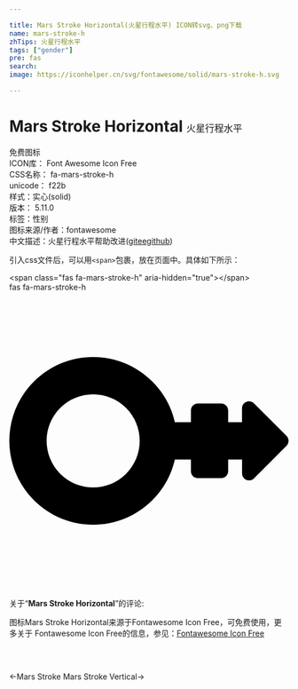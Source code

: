 ```yaml
---

title: Mars Stroke Horizontal(火星行程水平) ICON转svg、png下载
name: mars-stroke-h
zhTips: 火星行程水平
tags: ["gender"]
pre: fas
search: 
image: https://iconhelper.cn/svg/fontawesome/solid/mars-stroke-h.svg

---
```


# Mars Stroke Horizontal  <small style="font-size: 60%;font-weight: 100">火星行程水平</small>


<div class="detail-page">
<p>
<span><span class="badge-success badge">免费图标</span> </span>
<br/>
<span>
ICON库：
<span class="badge-secondary badge">Font Awesome Icon Free</span> 
</span>
<br/>
<span>
CSS名称：
<span class="badge-secondary badge">fa-mars-stroke-h</span> 
</span>
<br/>
<span>
unicode：
<span class="badge-secondary badge">f22b</span> 
<copy-btn content='f22b' btn-title=""></copy-btn>
<copy-btn :content='String.fromCodePoint(parseInt("f22b", 16))' btn-title="复制U"></copy-btn>
</span><br/><span>样式：<span class="badge-light badge">实心(solid)</span></span>
<br/>
<span>
版本：
<span class="badge-secondary badge">5.11.0</span> 
</span><br/><span>标签：<span class="badge-light badge"><router-link to="/tags/gender.html">性别</router-link></span></span>
<br/>
<span>图标来源/作者：<span class="badge-light badge">fontawesome</span></span> 
<br/>
<span class="zh-detail">中文描述：<span class="badge-primary badge">火星行程水平</span><span class="help-link"><span>帮助改进</span>(<a href="https://gitee.com/liuwave/icon-helper/edit/master/json/fontawesome/solid/mars-stroke-h.json" target="_blank" rel="noopener noreferrer">gitee</a><a href="https://github.com/liuwave/icon-helper/edit/master/json/fontawesome/solid/mars-stroke-h.json" target="_blank" rel="noopener noreferrer">github</a></span>)</span><br/>
</p>
</div>
<div class="alert alert-dark">
  <i class="fas fa-mars-stroke-h fa-xs"></i>
  <i class="fas fa-mars-stroke-h fa-sm"></i>
  <i class="fas fa-mars-stroke-h fa-lg"></i>
  <i class="fas fa-mars-stroke-h fa-2x"></i>
  <i class="fas fa-mars-stroke-h fa-3x"></i>
  <i class="fas fa-mars-stroke-h fa-5x"></i>
  <i class="fas fa-mars-stroke-h fa-7x"></i>
</div>
<div>
  <p>引入css文件后，可以用<code>&lt;span&gt;</code>包裹，放在页面中。具体如下所示：    
  </p>
  <div class="alert alert-primary" style="font-size: 14px">
    &lt;span class="fas fa-mars-stroke-h" aria-hidden="true"&gt;&lt;/span&gt;
    <copy-btn content='<span class="fas fa-mars-stroke-h" aria-hidden="true"></span>'></copy-btn>
  </div>
  <div class="alert alert-secondary">
    <i class="fas fa-mars-stroke-h"
    style="font-size: 24px"
    aria-hidden="true"></i> fas fa-mars-stroke-h
    <copy-btn content="fas fa-mars-stroke-h" btn-title="复制图标名称"></copy-btn>
  </div>
</div>
<div id="svg" class="svg-wrap">
<svg xmlns="http://www.w3.org/2000/svg" viewBox="0 0 480 512"><path d="M476.2 247.5l-55.9-55.9c-7.6-7.6-20.5-2.2-20.5 8.5V224H376v-20c0-6.6-5.4-12-12-12h-40c-6.6 0-12 5.4-12 12v20h-27.6c-5.8-25.6-18.7-49.9-38.6-69.8C189.6 98 98.4 98 42.2 154.2c-56.2 56.2-56.2 147.4 0 203.6 56.2 56.2 147.4 56.2 203.6 0 19.9-19.9 32.8-44.2 38.6-69.8H312v20c0 6.6 5.4 12 12 12h40c6.6 0 12-5.4 12-12v-20h23.9v23.9c0 10.7 12.9 16 20.5 8.5l55.9-55.9c4.6-4.7 4.6-12.3-.1-17zm-275.6 65.1c-31.2 31.2-81.9 31.2-113.1 0-31.2-31.2-31.2-81.9 0-113.1 31.2-31.2 81.9-31.2 113.1 0 31.2 31.1 31.2 81.9 0 113.1z"/></svg>
</div>
<detail full-name='fa-mars-stroke-h'></detail>
<div class="icon-detail__container">
<p>关于“<b>Mars Stroke Horizontal</b>”的评论:</p>
</div>
<Vssue title="关于“Mars Stroke Horizontal”的评论" />    
<div><p>图标Mars Stroke Horizontal来源于Fontawesome Icon Free，可免费使用，更多关于  Fontawesome Icon Free的信息，参见：<a target="_blank" href="https://iconhelper.cn/fontawesome.html">Fontawesome Icon Free</a>
</p></div>

<div style="padding:2rem 0 " class="page-nav"><p class="inner"><span class="prev">←<router-link to="/icon/solid/mars-stroke.html">Mars Stroke</router-link></span> <span class="next"><router-link to="/icon/solid/mars-stroke-v.html">Mars Stroke Vertical</router-link>→</span></p></div>
